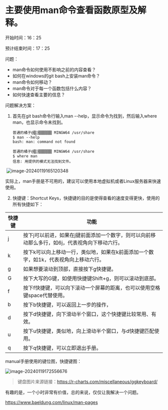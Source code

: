 # 主要使用man命令查看函数原型及解释。

开始时间：16：25

预计结束时间：17：25

问题：

- man命令如何使用不影响之前的内容查看？
- 如何在windows的git bash上安装man命令？
- man命令如何移动？
- man命令对于每一个函数包括什么内容？
- 如何快速查看主要的信息？

问题解决方案：

1. 首先在git bash命令行输入man --help，显示命令为找到，然后输入where man，也显示命令未找到。

   ```
   普通的橘子@▒▒ͨ▒▒▒▒▒▒ MINGW64 /usr/share
   $ man --help
   bash: man: command not found
   
   普通的橘子@▒▒ͨ▒▒▒▒▒▒ MINGW64 /usr/share
   $ where man
   信息: 用提供的模式无法找到文件。
   ```

​	![image-20240119165120348](https://githubwiki.oss-cn-shanghai.aliyuncs.com/img/typroa/image-20240119165120348.png)

​	实际上，man手册是不可用的，建议可以使用本地虚拟机或者Linux服务器来快速使用。



2. 快捷键：Shortcut Keys，快捷键的目的是使得查看的速度变得更快，使用的所有快捷如下：

| 快捷键 | 功能                                                         |
| ------ | ------------------------------------------------------------ |
| j      | 按下j可以前进，如果在j键前面添加一个数字，则可以向前移动那么多行，如6j，代表视角向下移动六行。 |
| k      | 按下k可以向上移动一行，类似地，如果在k前面添加一个数字，如1k，代表视角向上移动六行。 |
| g      | 如果想要滚动到顶部，直接按下g快捷键。                        |
| G      | 按下大写的G键，如使用快捷键Shift+g，则可以滚动到底部。       |
| f      | 按下f快捷键，可以向下滚动一个屏幕的距离，也可以使用空格键space代替使用。 |
| b      | 按下b快捷键，可以返回上一步的操作，                          |
| d      | 按下d快捷键，向下滑动半个窗口，这个快捷键比较常用、有效。    |
| u      | 按下u快捷键，类似地，向上滑动半个窗口，与d快捷键匹配使用。   |
| q      | 按下q快捷键，可以立即退出手册。                              |

manual手册使用的键位图，快捷键图：

![image-20240119172556676](https://githubwiki.oss-cn-shanghai.aliyuncs.com/img/typroa/image-20240119172556676.png)

> 键盘图片来源链接：https://r-charts.com/miscellaneous/ggkeyboard/

有趣的是，一个小时非常有价值，总的来说，仅仅让我解决一个问题。

https://www.baeldung.com/linux/man-pages
